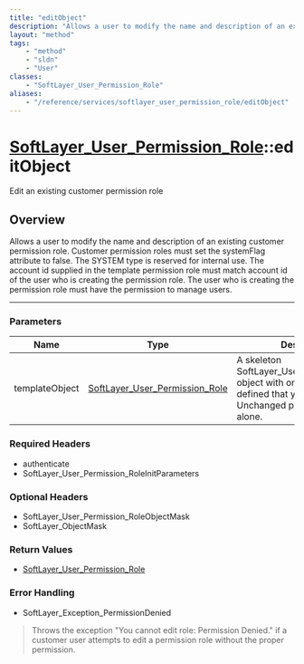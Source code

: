 ```yaml
---
title: "editObject"
description: "Allows a user to modify the name and description of an existing customer permission role. Customer permission roles must... "
layout: "method"
tags:
    - "method"
    - "sldn"
    - "User"
classes:
    - "SoftLayer_User_Permission_Role"
aliases:
    - "/reference/services/softlayer_user_permission_role/editObject"
---
```

# [SoftLayer_User_Permission_Role](/reference/services/SoftLayer_User_Permission_Role)::editObject


Edit an existing customer permission role


## Overview 
Allows a user to modify the name and description of an existing customer permission role. Customer permission roles must set the systemFlag attribute to false.  The SYSTEM type is reserved for internal use. The account id supplied in the template permission role must match account id of the user who is creating the permission role.  The user who is creating the permission role must have the permission to manage users. 

-----

### Parameters 
|Name | Type | Description |
| --- | --- | --- |
|templateObject| <a href='/reference/datatypes/SoftLayer_User_Permission_Role'>SoftLayer_User_Permission_Role </a>| A skeleton SoftLayer_User_Permission_Role object with only the properties defined that you wish to change. Unchanged properties are left alone.|


### Required Headers
* authenticate
* SoftLayer_User_Permission_RoleInitParameters


### Optional Headers
* SoftLayer_User_Permission_RoleObjectMask
* SoftLayer_ObjectMask

### Return Values
* <a href='/reference/datatypes/SoftLayer_User_Permission_Role'>SoftLayer_User_Permission_Role </a>



### Error Handling

* SoftLayer_Exception_PermissionDenied 

> Throws the exception "You cannot edit role: Permission Denied." if a customer user attempts to edit a permission role without the proper permission. 



